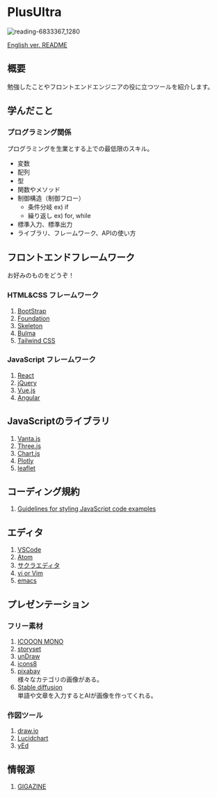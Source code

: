 # PlusUltra

![reading-6833367_1280](https://user-images.githubusercontent.com/115355723/195891368-73101920-cb2c-404b-a9ca-f42ee06d7034.png)

[English ver. README](https://github.com/Titan-no6/PlusUltra/blob/main/README.md)

## 概要
勉強したことやフロントエンドエンジニアの役に立つツールを紹介します。

## 学んだこと
### プログラミング関係
プログラミングを生業とする上での最低限のスキル。
- 変数
- 配列
- 型
- 関数やメソッド
- 制御構造（制御フロー）
  - 条件分岐 ex) if
  - 繰り返し ex) for, while
- 標準入力、標準出力
- ライブラリ、フレームワーク、APIの使い方

## フロントエンドフレームワーク
お好みのものをどうぞ！
### HTML&CSS フレームワーク
1. [BootStrap](https://getbootstrap.com/)
1. [Foundation](https://get.foundation/)
1. [Skeleton](http://getskeleton.com/)
1. [Bulma](https://bulma.io/)
1. [Tailwind CSS](https://tailwindcss.com/)
### JavaScript フレームワーク
1. [React](https://reactjs.org/)
1. [jQuery](https://jquery.com/)
1. [Vue.js](https://vuejs.org/)
1. [Angular](https://angular.io/start)

## JavaScriptのライブラリ
1. [Vanta.js](https://www.vantajs.com/)
1. [Three.js](https://threejs.org/)
1. [Chart.js](https://www.chartjs.org/)
1. [Plotly](https://plotly.com/javascript/)
1. [leaflet](https://leafletjs.com/)

## コーディング規約
1. [Guidelines for styling JavaScript code examples](https://developer.mozilla.org/en-US/docs/MDN/Writing_guidelines/Writing_style_guide/Code_style_guide/JavaScript)

## エディタ
1. [VSCode](https://code.visualstudio.com/)
1. [Atom](https://atom.io/)
1. [サクラエディタ](https://sakura-editor.github.io/)
1. [vi or Vim](https://www.vim.org/)
1. [emacs](https://www.gnu.org/software/emacs/)

## プレゼンテーション
### フリー素材
1. [ICOOON MONO](https://icooon-mono.com/)
1. [storyset](https://storyset.com/)
1. [unDraw](https://undraw.co/illustrations)
1. [icons8](https://icons8.jp/icons#styles)
1. [pixabay](https://pixabay.com/ja/)  
様々なカテゴリの画像がある。
1. [Stable diffusion](https://huggingface.co/spaces/stabilityai/stable-diffusion)  
単語や文章を入力するとAIが画像を作ってくれる。
### 作図ツール
1. [draw.io](https://app.diagrams.net/)
1. [Lucidchart](https://www.lucidchart.com/pages/ja)
1. [yEd](https://www.yworks.com/products/yed)

## 情報源
1. [GIGAZINE](https://gigazine.net/)
